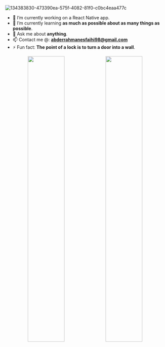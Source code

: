 ![134383830-473390ea-575f-4082-81f0-c0bc4eaa477c](https://user-images.githubusercontent.com/58333462/136580416-086e54b2-058a-4731-876f-2c39f1f43a48.jpg)

- 🔭 I’m currently working on a React Native app.
- 🌱 I’m currently learning **as much as possible about as many things as possible**.
- 💬 Ask me about **anything**.
- 📫 Contact me @: **abderrahmanesfaihi98@gmail.com**
- ⚡ Fun fact: **The point of a lock is to turn a door into a wall**.

<p align="center">
  <img width="48%" src="https://github-readme-stats.vercel.app/api?username=abderrsfa&show_icons=true&theme=radical" />
  <img width="48%" src="https://github-readme-streak-stats.herokuapp.com/?user=abderrsfa&theme=radical" />
</p>

<!--
![AbderrSfa's GitHub activity graph](https://activity-graph.herokuapp.com/graph?username=abderrsfa&theme=redical)
**AbderrSfa/AbderrSfa** is a ✨ _special_ ✨ repository because its `README.md` (this file) appears on your GitHub profile.
- 👯 I’m looking to collaborate on ...
- 🤔 I’m looking for help with ...
Here are some ideas to get you started:
-->
